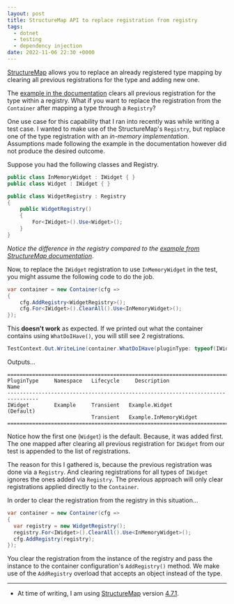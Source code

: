```yaml
---
layout: post
title: StructureMap API to replace registration from registry
tags:
  - dotnet
  - testing
  - dependency injection
date: 2022-11-06 22:30 +0000
---
```


[StructureMap][] allows you to replace an already registered type mapping by
clearing all previous registrations for the type and adding new one.

The [example in the documentation][clear_or_replace] clears all previous
registration for the type within a registry. What if you want to replace the
registration from the `Container` after mapping a type through a `Registry`?

One use case for this capability that I ran into recently was while writing a
test case. I wanted to make use of the StructureMap's `Registry`, but replace
one of the type registration with an _in-memory implementation_. Assumptions
made following the example in the documentation however did not produce the
desired outcome.

Suppose you had the following classes and Registry.

```csharp
public class InMemoryWidget : IWidget { }
public class Widget : IWidget { }

public class WidgetRegistry : Registry
{
    public WidgetRegistry()
    {
        For<IWidget>().Use<Widget>();
    }
}
```

_Notice the difference in the registry compared to the
[example from StructureMap documentation][clear_or_replace]_.

Now, to replace the `IWidget` registration to use `InMemoryWidget` in the test,
you might assume the following code to do the job.

```csharp
var container = new Container(cfg =>
{
    cfg.AddRegistry<WidgetRegistry>();
    cfg.For<IWidget>().ClearAll().Use<InMemoryWidget>();
});
```

This **doesn't work** as expected. If we printed out what the container
contains using `WhatDoIHave()`, you will still see 2 registrations.

```csharp
TestContext.Out.WriteLine(container.WhatDoIHave(pluginType: typeof(IWidget)));
```

Outputs...

```
================================================================================
PluginType     Namespace   Lifecycle     Description                 Name
--------------------------------------------------------------------------------
IWidget        Example     Transient   Example.Widget               (Default)
                           Transient   Example.InMemoryWidget
================================================================================
```

Notice how the first one (`Widget`) is the default. Because, it was added first.
The one mapped after clearing all previous registration for `IWidget` from our
test is appended to the list of registrations.

The reason for this I gathered is, because the previous registration was done
via a `Registry`. And clearing registrations for all types of `IWidget` ignores
the ones added via `Registry`. The previous approach will only clear registrations
applied directly to the `Container`.

In order to clear the registration from the registry in this situation...

```csharp
var container = new Container(cfg =>
{
  var registry = new WidgetRegistry();
  registry.For<IWidget>().ClearAll().Use<InMemoryWidget>();
  cfg.AddRegistry(registry);
});
```

You clear the registration from the instance of the registry and pass the
instance to the container configuration's `AddRegistry()` method. We make use of
the `AddRegistry` overload that accepts an object instead of the type.

---

- At time of writing, I am using [StructureMap][] version [4.7.1][sm_ver].

[structuremap]: https://structuremap.github.io/
[clear_or_replace]: https://structuremap.github.io/registration/clear-or-replace/
[sm_ver]: https://www.nuget.org/packages/StructureMap/4.7.1
